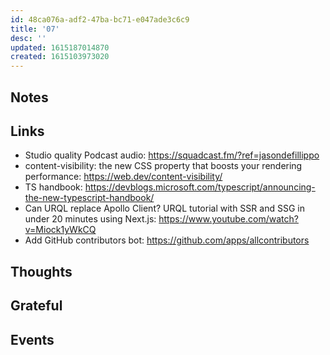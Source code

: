 ```yaml
---
id: 48ca076a-adf2-47ba-bc71-e047ade3c6c9
title: '07'
desc: ''
updated: 1615187014870
created: 1615103973020
---
```


## Notes

## Links

- Studio quality Podcast audio:
  https://squadcast.fm/?ref=jasondefillippo
- content-visibility: the new CSS property that boosts your rendering
  performance: https://web.dev/content-visibility/
- TS handbook:
  https://devblogs.microsoft.com/typescript/announcing-the-new-typescript-handbook/
- Can URQL replace Apollo Client? URQL tutorial with SSR and SSG in
  under 20 minutes using Next.js:
  https://www.youtube.com/watch?v=Miock1yWkCQ
- Add GitHub contributors bot: https://github.com/apps/allcontributors

## Thoughts

## Grateful

## Events
